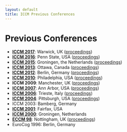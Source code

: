 ```yaml
---
layout: default
title: ICCM Previous Conferences
---
```


# Previous Conferences

<ul><li><a href="http://iccm-conference.org/2017/"><strong>ICCM 2017</strong></a>:  Warwick, UK (<a href="http://iccm-conference.org/2017/ICCMprogram_files/proceedingscombined.pdf">proceedings</a>)
</li><li><a href="http://acs.ist.psu.edu/iccm2016/"><strong>ICCM 2016</strong></a>: Penn State, USA (<a href="http://acs.ist.psu.edu/iccm2016/proc/">proceedings</a>)
</li><li><a href="http://www.cognitive-modeling.com/"><strong>ICCM 2015</strong></a>: Groningen, the Netherlands (<a href="http://www.cognitive-modeling.com/schedule/proceedings/">proceedings</a>)
</li><li><a href="http://iccm-conference.org/2013/"><strong>ICCM 2013</strong></a>: Ottawa, Canada (<a href="http://iccm-conference.org/2013-proceedings/">proceedings</a>)
</li><li><a href="http://iccm-conference.org/2012/"><strong>ICCM 2012</strong></a>: Berlin, Germany (<a href="http://iccm-conference.org/2012/proceedings/">proceedings</a>)
</li><li><a href="http://iccm-conference.org/2010/"><b>ICCM 2010</b></a>: Philadelphia, USA (<a href="http://iccm-conference.org/2010/proceedings/">proceedings</a>)
</li><li><b>ICCM 2009</b>: Manchester, UK (<a href="http://iccm-conference.org/2009/">proceedings</a>)
</li><li><a href="http://iccm-conference.org/2007/"><b>ICCM 2007</b></a>: Ann Arbor, USA (<a href="http://iccm-conference.org/2007/iccm_2007_proceedings_and_papers.html">proceedings</a>)
</li><li><a href="http://iccm-conference.org/2006/"><b>ICCM 2006</b></a>: Trieste, Italy (<a href="http://iccm-conference.org/2006/proceedings/">proceedings</a>)
</li><li><a href="http://iccm-conference.org/2004/"><b>ICCM 2004</b></a>: Pittsburgh, USA (<a href="http://iccm-conference.org/2004/proceedings/schedule.htm">proceedings</a>)
</li><li>ICCM 2003: Bamberg, Germany
</li><li><a href="http://iccm-conference.org/2001/"><b>ICCM 2001</b></a>: Fairfax, USA
</li><li><a href="http://iccm-conference.org/2000/"><b>ICCM 2000</b></a>: Groningen, Netherlands
</li><li><a href="http://acs.ist.psu.edu/nottingham/eccm98/home.html"><b>ECCM 98</b></a>: Nottingham, UK (<a href="http://acs.ist.psu.edu/papers/eccm98/">proceedings</a>)
</li><li>EuroCog 1996: Berlin, Germany
</li></ul>
